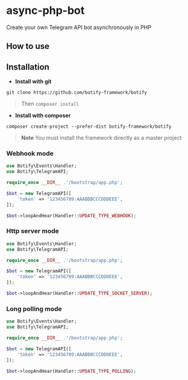 # async-php-bot

Create your own Telegram API bot asynchronously in PHP

## How to use

## Installation

- **Install with git**

``` 
git clone https://github.com/botify-framework/botify 
```
> Then
> ``` composer install ```

- **Install with composer**

``` 
composer create-project --prefer-dist botify-framework/botify 
```

> **Note**
> You must install the framework directly as a master project

### Webhook mode

```php
use Botify\Events\Handler;
use Botify\TelegramAPI;

require_once __DIR__ .'/bootstrap/app.php';

$bot = new TelegramAPI([
    'token' => '123456789:AAABBBCCCDDDEEE',
]);

$bot->loopAndHear(Handler::UPDATE_TYPE_WEBHOOK);
```

### Http server mode

```php
use Botify\Events\Handler;
use Botify\TelegramAPI;

require_once __DIR__ .'/bootstrap/app.php';

$bot = new TelegramAPI([
    'token' => '123456789:AAABBBCCCDDDEEE',
]);

$bot->loopAndHear(Handler::UPDATE_TYPE_SOCKET_SERVER);
```

### Long polling mode

```php
use Botify\Events\Handler;
use Botify\TelegramAPI;

require_once __DIR__ .'/bootstrap/app.php';

$bot = new TelegramAPI([
    'token' => '123456789:AAABBBCCCDDDEEE',
]);

$bot->loopAndHear(Handler::UPDATE_TYPE_POLLING);
```
